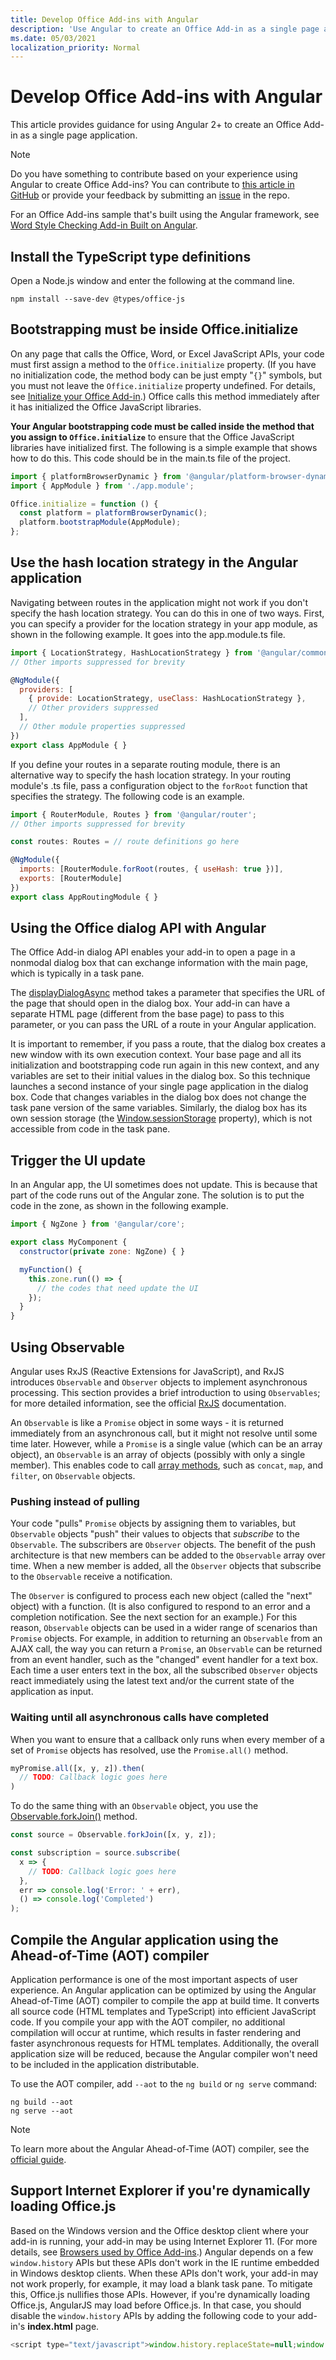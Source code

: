 ```yaml
---
title: Develop Office Add-ins with Angular
description: 'Use Angular to create an Office Add-in as a single page application.'
ms.date: 05/03/2021
localization_priority: Normal
---
```


# Develop Office Add-ins with Angular

This article provides guidance for using Angular 2+ to create an Office Add-in as a single page application.

> [!NOTE]
> Do you have something to contribute based on your experience using Angular to create Office Add-ins? You can contribute to [this article in GitHub](https://github.com/OfficeDev/office-js-docs-pr/blob/master/docs/develop/add-ins-with-angular2.md) or provide your feedback by submitting an [issue](https://github.com/OfficeDev/office-js-docs-pr/issues) in the repo.

For an Office Add-ins sample that's built using the Angular framework, see [Word Style Checking Add-in Built on Angular](https://github.com/OfficeDev/Word-Add-in-Angular2-StyleChecker).

## Install the TypeScript type definitions

Open a Node.js window and enter the following at the command line.

```command&nbsp;line
npm install --save-dev @types/office-js
```

## Bootstrapping must be inside Office.initialize

On any page that calls the Office, Word, or Excel JavaScript APIs, your code must first assign a method to the `Office.initialize` property. (If you have no initialization code, the method body can be just empty "`{}`" symbols, but you must not leave the `Office.initialize` property undefined. For details, see [Initialize your Office Add-in](initialize-add-in.md).) Office calls this method immediately after it has initialized the Office JavaScript libraries.

**Your Angular bootstrapping code must be called inside the method that you assign to `Office.initialize`** to ensure that the Office JavaScript libraries have initialized first. The following is a simple example that shows how to do this. This code should be in the main.ts file of the project.

```js
import { platformBrowserDynamic } from '@angular/platform-browser-dynamic';
import { AppModule } from './app.module';

Office.initialize = function () {
  const platform = platformBrowserDynamic();
  platform.bootstrapModule(AppModule);
};
```

## Use the hash location strategy in the Angular application

Navigating between routes in the application might not work if you don't specify the hash location strategy. You can do this in one of two ways. First, you can specify a provider for the location strategy in your app module, as shown in the following example. It goes into the app.module.ts file.

```js
import { LocationStrategy, HashLocationStrategy } from '@angular/common';
// Other imports suppressed for brevity

@NgModule({
  providers: [
    { provide: LocationStrategy, useClass: HashLocationStrategy },
    // Other providers suppressed
  ],
  // Other module properties suppressed
})
export class AppModule { }
```

If you define your routes in a separate routing module, there is an alternative way to specify the hash location strategy. In your routing module's .ts file, pass a configuration object to the `forRoot` function that specifies the strategy. The following code is an example.

```js
import { RouterModule, Routes } from '@angular/router';
// Other imports suppressed for brevity

const routes: Routes = // route definitions go here

@NgModule({
  imports: [RouterModule.forRoot(routes, { useHash: true })],
  exports: [RouterModule]
})
export class AppRoutingModule { }
```

## Using the Office dialog API with Angular

The Office Add-in dialog API enables your add-in to open a page in a nonmodal dialog box that can exchange information with the main page, which is typically in a task pane.

The [displayDialogAsync](/javascript/api/office/office.ui) method takes a parameter that specifies the URL of the page that should open in the dialog box. Your add-in can have a separate HTML page (different from the base page) to pass to this parameter, or you can pass the URL of a route in your Angular application.

It is important to remember, if you pass a route, that the dialog box creates a new window with its own execution context. Your base page and all its initialization and bootstrapping code run again in this new context, and any variables are set to their initial values in the dialog box. So this technique launches a second instance of your single page application in the dialog box. Code that changes variables in the dialog box does not change the task pane version of the same variables. Similarly, the dialog box has its own session storage (the [Window.sessionStorage](https://developer.mozilla.org/docs/Web/API/Window/sessionStorage) property), which is not accessible from code in the task pane.  

## Trigger the UI update

In an Angular app, the UI sometimes does not update. This is because that part of the code runs out of the Angular zone. The solution is to put the code in the zone, as shown in the following example.

```js
import { NgZone } from '@angular/core';

export class MyComponent {
  constructor(private zone: NgZone) { }

  myFunction() {
    this.zone.run(() => {
      // the codes that need update the UI
    });
  }
}
```

## Using Observable

Angular uses RxJS (Reactive Extensions for JavaScript), and RxJS introduces `Observable` and `Observer` objects to implement asynchronous processing. This section provides a brief introduction to using `Observables`; for more detailed information, see the official [RxJS](https://rxjs-dev.firebaseapp.com/) documentation.

An `Observable` is like a `Promise` object in some ways - it is returned immediately from an asynchronous call, but it might not resolve until some time later. However, while a `Promise` is a single value (which can be an array object), an `Observable` is an array of objects (possibly with only a single member). This enables code to call [array methods](https://www.w3schools.com/jsref/jsref_obj_array.asp), such as `concat`, `map`, and `filter`, on `Observable` objects.

### Pushing instead of pulling

Your code "pulls" `Promise` objects by assigning them to variables, but `Observable` objects "push" their values to objects that *subscribe* to the `Observable`. The subscribers are `Observer` objects. The benefit of the push architecture is that new members can be added to the `Observable` array over time. When a new member is added, all the `Observer` objects that subscribe to the `Observable` receive a notification.

The `Observer` is configured to process each new object (called the "next" object) with a function. (It is also configured to respond to an error and a completion notification. See the next section for an example.) For this reason, `Observable` objects can be used in a wider range of scenarios than `Promise` objects. For example, in addition to returning an `Observable` from an AJAX call, the way you can return a `Promise`, an `Observable` can be returned from an event handler, such as the "changed" event handler for a text box. Each time a user enters text in the box, all the subscribed `Observer` objects react immediately using the latest text and/or the current state of the application as input.

### Waiting until all asynchronous calls have completed

When you want to ensure that a callback only runs when every member of a set of `Promise` objects has resolved, use the `Promise.all()` method.

```js
myPromise.all([x, y, z]).then(
  // TODO: Callback logic goes here
)
```

To do the same thing with an `Observable` object, you use the [Observable.forkJoin()](https://github.com/Reactive-Extensions/RxJS/blob/master/doc/api/core/operators/forkjoin.md) method.  

```js
const source = Observable.forkJoin([x, y, z]);

const subscription = source.subscribe(
  x => {
    // TODO: Callback logic goes here
  },
  err => console.log('Error: ' + err),
  () => console.log('Completed')
);
```

## Compile the Angular application using the Ahead-of-Time (AOT) compiler

Application performance is one of the most important aspects of user experience. An Angular application can be optimized by using the Angular Ahead-of-Time (AOT) compiler to compile the app at build time. It converts all source code (HTML templates and TypeScript) into efficient JavaScript code. If you compile your app with the AOT compiler, no additional compilation will occur at runtime, which results in faster rendering and faster asynchronous requests for HTML templates. Additionally, the overall application size will be reduced, because the Angular compiler won't need to be included in the application distributable.

To use the AOT compiler, add `--aot` to the `ng build` or `ng serve` command:

```command&nbsp;line
ng build --aot
ng serve --aot
```

> [!NOTE]
> To learn more about the Angular Ahead-of-Time (AOT) compiler, see the [official guide](https://angular.io/guide/aot-compiler).

## Support Internet Explorer if you're dynamically loading Office.js

Based on the Windows version and the Office desktop client where your add-in is running, your add-in may be using Internet Explorer 11. (For more details, see [Browsers used by Office Add-ins](../concepts/browsers-used-by-office-web-add-ins.md).) Angular depends on a few `window.history` APIs but these APIs don't work in the IE runtime embedded in Windows desktop clients. When these APIs don't work, your add-in may not work properly, for example, it may load a blank task pane. To mitigate this, Office.js nullifies those APIs. However, if you're dynamically loading Office.js, AngularJS may load before Office.js. In that case, you should disable the `window.history` APIs by adding the following code to your add-in's **index.html** page.

```js
<script type="text/javascript">window.history.replaceState=null;window.history.pushState=null;</script>
```
